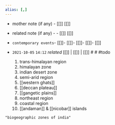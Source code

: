 ```yaml
---
alias: [,]
---
```

- mother note (if any)	- [[]] [[]]
- related note (if any) -	- [[]] [[]]
- `contemporary events`- [[]]- [[]]- [[]]- [[]]- [[]]

- `2021-10-05`  `14:12` _related_ [[]] | [[]] | [[]] # # #todo  
	1. trans-himalayan region
	2. himalayan zone
	3. indian desert zone
	4. semi-arid region
	5. [[western ghats]]
	6. [[deccan plateau]]
	7. [[gangetic plains]]
	8. northeast region
	9. coastal region
	10. [[andaman]] & [[nicobar]] islands

```query
"biogeographic zones of india"
```